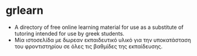 # grlearn
  - A directory of free online learning material for use as a substitute of tutoring intended for use by greek students.
  - Μία ιστοσελίδα με δωρεαν εκπαιδευτικό υλικό για την υποκατάσταση του φροντιστηρίου σε όλες τις βαθμίδες της εκπαίδευσης.
